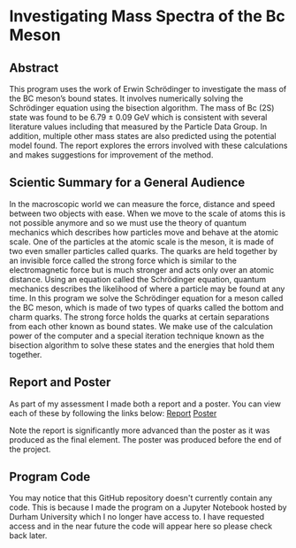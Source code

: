 # Investigating Mass Spectra of the Bc Meson

## Abstract
This program uses the work of Erwin Schrödinger to investigate the mass of the BC meson’s bound states. It involves
numerically solving the Schrödinger equation using the bisection algorithm. The mass of Bc (2S) state was found to
be 6.79 ± 0.09 GeV which is consistent with several literature values including that measured by the Particle Data
Group. In addition, multiple other mass states are also predicted using the potential model found. The report explores
the errors involved with these calculations and makes suggestions for improvement of the method.

## Scientic Summary for a General Audience
In the macroscopic world we can measure the force, distance and speed between two objects with ease. When we move to
the scale of atoms this is not possible anymore and so we must use the theory of quantum mechanics which describes how
particles move and behave at the atomic scale. One of the particles at the atomic scale is the meson, it is made of two even
smaller particles called quarks. The quarks are held together by an invisible force called the strong force which is similar
to the electromagnetic force but is much stronger and acts only over an atomic distance.
Using an equation called the Schrödinger equation, quantum mechanics describes the likelihood of where a particle may
be found at any time. In this program we solve the Schrödinger equation for a meson called the BC meson, which is made
of two types of quarks called the bottom and charm quarks. The strong force holds the quarks at certain separations from
each other known as bound states. We make use of the calculation power of the computer and a special iteration technique
known as the bisection algorithm to solve these states and the energies that hold them together.

## Report and Poster
As part of my assessment I made both a report and a poster. You can view each of these by following the links below:
[Report](https://github.com/M1lesBaker/Investigating_Mass_Spectra_of_the_Bc_Meson/blob/main/Investigating%20the%20Mass%20Spectra%20of%20the%20Bc%20Meson.pdf)
[Poster](https://github.com/M1lesBaker/Investigating_Mass_Spectra_of_the_Bc_Meson/blob/main/Summative%20Poster%20-%20Miles%20Baker.pdf)

Note the report is significantly more advanced than the poster as it was produced as the final element. The poster was produced before the end of the project.

## Program Code
You may notice that this GitHub repository doesn't currently contain any code. This is because I made the program on a Jupyter Notebook hosted by Durham University which I no longer have access to. I have requested access and in the near future the code will appear here so please check back later.
